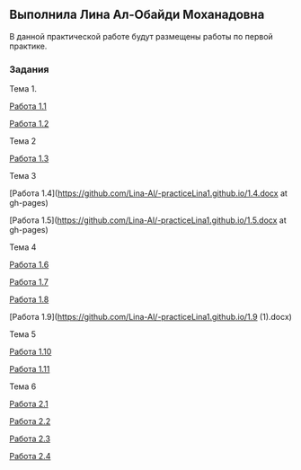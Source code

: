 ## Выполнила Лина Ал-Обайди Моханадовна

В данной практической работе будут размещены работы по первой практике.
### Задания

Тема 1.

[Работа 1.1](https://github.com/Lina-Al/-practiceLina1.github.io/blob/gh-pages/1.1.docx)

[Работа 1.2](https://github.com/Lina-Al/-practiceLina1.github.io/1.2.pptx)

Тема 2

[Работа 1.3](https://github.com/Lina-Al/-practiceLina1.github.io/1.3.docx)

Тема 3

[Работа 1.4](https://github.com/Lina-Al/-practiceLina1.github.io/1.4.docx at gh-pages)

[Работа 1.5](https://github.com/Lina-Al/-practiceLina1.github.io/1.5.docx at gh-pages)

Тема 4

[Работа 1.6](https://kubts.ru/dokumenty/obraztsy-dokumentov-po-okhrane-truda/obuchenie-po-okhrane-truda/instruktsii-po-okhrane-truda/instruktsiya-po-okhrane-truda-dlya-programmista/)

[Работа 1.7](http://www.consultant.ru/document/cons_doc_LAW_58804/)

[Работа 1.8](https://github.com/Lina-Al/-practiceLina1.github.io/1.8.docx)

[Работа 1.9](https://github.com/Lina-Al/-practiceLina1.github.io/1.9 (1).docx)

Тема 5

[Работа 1.10](https://github.com/Lina-Al/-practiceLina1.github.io/1.10.docx)

[Работа 1.11](https://github.com/Lina-Al/-practiceLina1.github.io/1.11.pptx)

Тема 6

[Работа 2.1](https://github.com/Lina-Al/-practiceLina1.github.io/2.1.docx)

[Работа 2.2](https://github.com/Lina-Al/-practiceLina1.github.io/2.2.docx)

[Работа 2.3](https://github.com/Lina-Al/-practiceLina1.github.io/2.3.docx)

[Работа 2.4](https://github.com/Lina-Al/-practiceLina1.github.io/2.4.docx)
